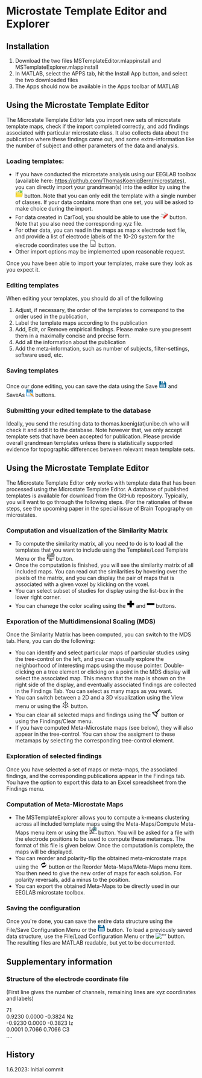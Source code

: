 # Microstate Template Editor and Explorer

## Installation

1) Download the two files MSTemplateEditor.mlappinstall and MSTemplateExplorer.mlappinstall
2) In MATLAB, select the APPS tab, hit the Install App button, and select the two downloaded files
3) The Apps should now be available in the Apps toolbar of MATLAB
  
## Using the Microstate Template Editor

The Microstate Template Editor lets you import new sets of microstate template maps, check if the import completed correctly, and add findings associated with particular microstate class. It also collects data about the publication where these findings came out, and some extra-information like the number of subject and other parameters of the data and analysis. 

### Loading templates:
- If you have conducted the microstate analysis using our EEGLAB toolbox (available here: https://github.com/ThomasKoenigBern/microstates), you can directly import your grandmean(s) into the editor by using the <img src="Open.jpg" alt= “” width="20" height="20">
 button. Note that you can only edit the template with a single number of classes. If your data contains more than one set, you will be asked to make choice during the import.
- For data created in CarTool, you should be able to use the <img src="CarTool.png" alt= “” width="20" height="20"> button. Note that you also need the corresponding xyz file.
- For other data, you can read in the maps as map x electrode text file, and provide a list of electrode labels of the 10-20 system for the elecrode coordinates use the  <img src="txt.png" alt= “” width="20" height="20"> button. 
- Other import options may be implemented upon reasonable request.

Once you have been able to import your templates, make sure they look as you expect it. 

### Editing templates
When editing your templates, you should do all of the following
1) Adjust, if necessary, the order of the templates to correspond to the order used in the publication,
2) Label the template maps according to the publication
3) Add, Edit, or Remove empirical findings. Please make sure you present them in a maximally concise and precise form.
4) Add all the information about the publication
5) Add the meta-information, such as number of subjects, filter-settings, software used, etc.

### Saving templates
Once our done editing, you can save the data using the Save <img src="Save.png" alt= “” width="20" height="20"> and SaveAs <img src="SaveAs.png" alt= “” width="20" height="20"> buttons.

### Submitting your edited template to the database
Ideally, you send the resulting data to thomas.koenig(at)unibe.ch who will check it and add it to the database. Note however that, we only accept template sets that have been accepted for publication. Please provide overall grandmean templates unless there is statistically supported evidence for topographic differences between relevant mean template sets.

## Using the Microstate Template Editor
The Microstate Template Editor only works with template data that has been processed using the Microstate Template Editor. A database of published templates is available for download from the GitHub repository.
Typically, you will want to go through the following steps. (For the rationales of these steps, see the upcoming paper in the special issue of Brain Topography on microstates.

### Computation and visualization of the Similarity Matrix
- To compute the similarity matrix, all you need to do is to load all the templates that you want to include using the Template/Load Template Menu or the <img src="Compute.png" alt= “” width="20" height="20"> button.
- Once the computation is finished, you will see the similarity matrix of all included maps. You can read out the similarities by hovering over the pixels of the matrix, and you can display the pair of maps that is associated with a given voxel by klicking on the voxel. 
- You can select subset of studies for display using the list-box in the lower right corner.
- You can chanege the color scaling using the <img src="Plus.png" alt= “” width="20" height="20"> and <img src="Minus.png" alt= “” width="20" height="20"> buttons.
### Exporation of the Multidimensional Scaling (MDS)
Once the Similarity Matrix has been computed, you can switch to the MDS tab. Here, you can do the following: 
- You can identify and select particular maps of particular studies using the tree-control on the left, and you can visually explore the neighborhood of interesting maps using the mouse pointer. Double-clicking on a tree element or clicking on a point in the MDS display will select the associated map. This means that the map is shown on the right side of the display, and eventually associated findings are collected in the Findings Tab. You can select as many maps as you want. 
- You can switch between a 2D and a 3D visualization using the View menu or using the <img src="3D.png" alt= “” width="20" height="20"> button.
- You can clear all selected maps and findings using the <img src="Broom.png" alt= “” width="20" height="20"> button or using the Findings/Clear menu.
- If you have computed Meta-Microstate maps (see below), they will also appear in the tree-control. You can show the assigment to these metamaps by selecting the corresponding tree-control element.
### Exploration of selected findings
Once you have selected a set of maps or meta-maps, the associated findings, and the corresponding publications appear in the Findings tab. You have the option to export this data to an Excel spreadsheet from the Findings menu.
### Computation of Meta-Microstate Maps
- The MSTemplateExplorer allows you to compute a k-means clustering across all included template maps using the Meta-Maps/Compute Meta-Maps menu item or using the <img src="Cluster.png" alt= “” width="20" height="20"> button. You will be asked for a file with the electrode positions to be used to compute these metamaps. The format of this file is given below. Once the computation is complete, the maps will be displayed.
- You can reorder and polarity-flip the obtained meta-microstate maps using the <img src="Swap.png" alt= “” width="20" height="20"> button or the Reorder Meta-Maps/Meta-Maps menu item. You then need to give the new order of maps for each solution. For polarity reversals, add a minus to the position.
- You can export the obtained Meta-Maps to be directly used in our EEGLAB microstate toolbox. 
### Saving the configuration
Once you're done, you can save the entire data structure using the File/Save Configuration Menu or the <img src="Save.png" alt= “” width="20" height="20"> button. To load a previously saved data structure, use the File/Load Configuration Menu or the <img src="Load.png" alt= “” width="20" height="20"> button. The resulting files are MATLAB readable, but yet to be documented.

## Supplementary information
### Structure of the electrode coordinate file
(First line gives the number of channels, remaining lines are xyz coordinates and labels)

71  
0.9230 0.0000 -0.3824 Nz  
-0.9230 0.0000 -0.3823 Iz   
0.0001 0.7066 0.7066 C3   
....

## History
1.6.2023: Initial commit

